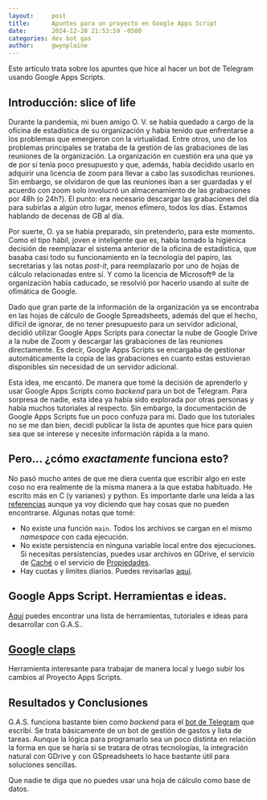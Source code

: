 ```yaml
---
layout:     post
title:      Apuntes para un proyecto en Google Apps Script
date:       2024-12-28 21:53:59 -0500
categories: dev bot gas
author:     gwynplaine
---
```


Este artículo trata sobre los apuntes que hice al hacer un bot de Telegram 
usando Google Apps Scripts.

## Introducción: slice of life
Durante la pandemia, mi buen amigo O. V. se había quedado a cargo de la oficina 
de estadística de su organización y había tenido que enfrentarse a los problemas 
que emergieron con la virtualidad. Entre otros, uno de los problemas principales 
se trataba de la gestión de las grabaciones de las reuniones de la organización. 
La organización en cuestión era una que ya de por sí tenía poco presupuesto y 
que, además, había decidido usarlo en adquirir una licencia de zoom para llevar 
a cabo las susodichas reuniones. Sin embargo, se olvidaron de que las reuniones 
iban a ser guardadas y el acuerdo con zoom solo involucró un almacenamiento de 
las grabaciones por 48h (o 24h?). El punto: era necesario descargar las grabaciones 
del día para subirlas a algún otro lugar, menos efímero, todos los días. Estamos 
hablando de decenas de GB al día.

Por suerte, O. ya se había preparado, sin pretenderlo, para este momento. Como 
el tipo hábil, joven e inteligente que es, había tomado la higiénica decisión de 
reemplazar el sistema anterior de la oficina de estadística, que basaba casi 
todo su funcionamiento en la tecnología del papiro, las secretarias y las notas 
_post-it_, para reemplazarlo por uno de hojas de cálculo relacionadas entre sí. 
Y como la licencia de Microsoft® de la organización había caducado, se resolvió 
por hacerlo usando al suite de ofimática de Google.

Dado que gran parte de la información de la organización ya se encontraba en las 
hojas de cálculo de Google Spreadsheets, además del que el hecho, difícil de 
ignorar, de no tener presupuesto para un servidor adicional, decidió utilizar 
Google Apps Scripts para conectar la nube de Google Drive a la nube de Zoom y 
descargar las grabaciones de las reuniones directamente. Es decir, Google Apps 
Scripts se encargaba de gestionar automáticamente la copia de las grabaciones 
en cuanto estas estuvieran disponibles sin necesidad de un servidor adicional.

Esta idea, me encantó. De manera que tomé la decisión de aprenderlo y usar Google 
Apps Scripts como _backend_ para un bot de Telegram. Para sorpresa de nadie, esta 
idea ya había sido explorada por otras personas y había muchos tutoriales al 
respecto. Sin embargo, la documentación de Google Apps Scripts fue un poco 
confuza para mi. Dado que los tutoriales no se me dan bien, decidí publicar la 
lista de apuntes que hice para quien sea que se interese y necesite información 
rápida a la mano. 

## Pero... ¿cómo _exactamente_ funciona esto?
No pasó mucho antes de que me diera cuenta que escribir algo en este coso no era 
realmente de la misma manera a la que estaba habituado. He escrito más en C (y 
varianes) y python. Es importante darle una leída a las [referencias](https://developers.google.com/apps-script/guides/import-export?hl=es-419#features_and_limitations) aunque ya 
voy diciendo que hay cosas que no pueden encontrarse. Algunas notas que tomé:

+ No existe una función `main`. Todos los archivos se cargan en el mismo _namespace_ 
con cada ejecución.
+ No existe persistencia en ninguna variable local entre dos ejecuciones. Si 
necesitas persistencias, puedes usar archivos en GDrive, el servicio de [Caché](https://developers.google.com/apps-script/reference/cache?hl=es-419) o el servicio de [Propiedades](https://developers.google.com/apps-script/guides/properties?hl=es-419).
+ Hay cuotas y límites diarios. Puedes revisarlas [aquí](https://developers.google.com/apps-script/guides/services/quotas?hl=es-419).

## Google Apps Script. Herramientas e ideas.
[Aquí](https://github.com/oshliaer/google-apps-script-awesome-list) puedes 
encontrar una lista de herramientas, tutoriales e ideas para desarrollar con 
G.A.S..

## [Google claps](https://github.com/google/clasp)
Herramienta interesante para trabajar de manera local y luego subir los cambios 
al Proyecto Apps Scripts.

## Resultados y Conclusiones
G.A.S. funciona bastante bien como _backend_ para el [bot de Telegram](https://github.com/aliasgwynplaine/stonks_bot) que escribí. 
Se trata básicamente de un bot de gestión de gastos y lista de tareas. 
Aunque la lógica para programarlo sea un poco distinta en relación la forma en 
que se haría si se tratara de otras tecnologías, la integración natural con GDrive 
y con GSpreadsheets lo hace bastante útil para soluciones sencillas.

Que nadie te diga que no puedes usar una hoja de cálculo como base de datos.